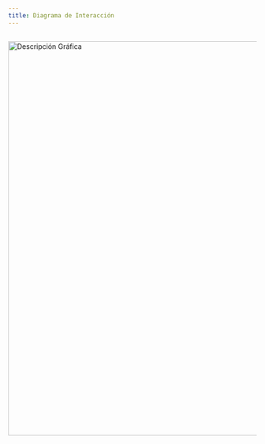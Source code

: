 ```yaml
---
title: Diagrama de Interacción
---
```


## 
<img src="/Gest-proy/GR/grafica1.jpg" alt="Descripción Gráfica" width="800" />